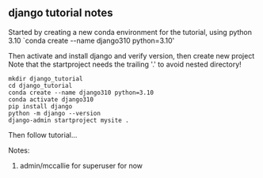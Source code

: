 ## django tutorial notes

Started by creating a new conda environment for the tutorial, using python 3.10
`conda create --name django310 python=3.10'

Then activate and install django and verify version, then create new project
Note that the startproject needs the trailing '.' to avoid nested directory!
```shell
mkdir django_tutorial
cd django_tutorial
conda create --name django310 python=3.10
conda activate django310
pip install django
python -m django --version
django-admin startproject mysite .
```
Then follow tutorial...

Notes:
1. admin/mccallie for superuser for now


